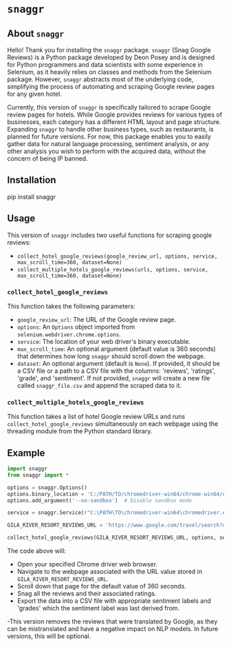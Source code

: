# `snaggr`

## About `snaggr`

Hello! Thank you for installing the `snaggr` package. `snaggr` (Snag Google Reviews) is a Python package developed by Deon Posey and is designed for Python programmers and data scientists with some experience in Selenium, as it heavily relies on classes and methods from the Selenium package. However, `snaggr` abstracts most of the underlying code, simplifying the process of automating and scraping Google review pages for any given hotel.

Currently, this version of `snaggr` is specifically tailored to scrape Google review pages for hotels. While Google provides reviews for various types of businesses, each category has a different HTML layout and page structure. Expanding `snaggr` to handle other business types, such as restaurants, is planned for future versions. For now, this package enables you to easily gather data for natural language processing, sentiment analysis, or any other analysis you wish to perform with the acquired data, without the concern of being IP banned.

## Installation

pip install snaggr

## Usage

This version of `snaggr` includes two useful functions for scraping google reviews:

- `collect_hotel_google_reviews(google_review_url, options, service, max_scroll_time=360, dataset=None)`
- `collect_multiple_hotels_google_reviews(urls, options, service, max_scroll_time=360, dataset=None)`

### `collect_hotel_google_reviews`

This function takes the following parameters:

-  `google_review_url`: The URL of the Google review page.
- `options`: An `Options` object imported from `selenium.webdriver.chrome.options`.
- `service`: The location of your web driver's binary executable.
- `max_scroll_time`: An optional argument (default value is 360 seconds) that determines how long `snaggr` should scroll down the webpage.
- `dataset`: An optional argument (default is `None`). If provided, it should be a CSV file or a path to a CSV file with the columns: 'reviews', 'ratings', 'grade', and 'sentiment'. If not provided, `snaggr` will create a new file called `snaggr_file.csv` and append the scraped data to it.

### `collect_multiple_hotels_google_reviews`

This function takes a list of hotel Google review URLs and runs `collect_hotel_google_reviews` simultaneously on each webpage using the threading module from the Python standard library.


## Example

```python
import snaggr
from snaggr import *

options = snaggr.Options()
options.binary_location = 'C:/PATH/TO/chromedriver-win64/chrome-win64/chrome.exe'
options.add_argument('--no-sandbox')  # Disable sandbox mode

service = snaggr.Service(r"C:\PATH\TO\chromedriver-win64\chromedriver.exe")

GILA_RIVER_RESORT_REVIEWS_URL = 'https://www.google.com/travel/search?q=casino%20hotel&ts=CAEaNwoXEhU6E01hcmljb3BhIENvdW50eSwgQVoSHBIUCgcI6A8QBhgMEgcI6A8QBhgNGAEyBAgAEAAqBwoFOgNVU0Q&ictx=3&qs=CAAgACgAMidDaGtJMjRIXzRaeWRnb2pwQVJvTUwyY3ZNV2hqTm5Sb01ITmtFQUU4DUgA&ap=KigKEglp-Lc_bbQ1QBG8MyQ4gwNdwBISCXQhEinzFUZAEbwzJDj7UFvAMAC6AQdyZXZpZXdz'

collect_hotel_google_reviews(GILA_RIVER_RESORT_REVIEWS_URL, options, service)
```
The code above will:

- Open your specified Chrome driver web browser.
- Navigate to the webpage associated with the URL value stored in `GILA_RIVER_RESORT_REVIEWS_URL`.
- Scroll down that page for the default value of 360 seconds.
- Snag all the reviews and their associated ratings.
- Export the data into a CSV file with appropriate sentiment labels and 'grades' which the sentiment label was last derived from.

-This version removes the reviews that were translated by Google, as they can be mistranslated and have a negative impact on NLP models. In future versions, this will be optional.

